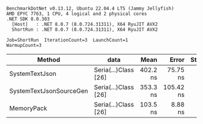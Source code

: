 ```

BenchmarkDotNet v0.13.12, Ubuntu 22.04.4 LTS (Jammy Jellyfish)
AMD EPYC 7763, 1 CPU, 4 logical and 2 physical cores
.NET SDK 8.0.303
  [Host]   : .NET 8.0.7 (8.0.724.31311), X64 RyuJIT AVX2
  ShortRun : .NET 8.0.7 (8.0.724.31311), X64 RyuJIT AVX2

Job=ShortRun  IterationCount=3  LaunchCount=1  
WarmupCount=3  

```
| Method                  | data                 | Mean     | Error     | StdDev  | Min      | Max      | Gen0   | Allocated |
|------------------------ |--------------------- |---------:|----------:|--------:|---------:|---------:|-------:|----------:|
| SystemTextJson          | Seria(...)Class [26] | 402.2 ns |  75.75 ns | 4.15 ns | 398.8 ns | 406.9 ns | 0.0038 |     328 B |
| SystemTextJsonSourceGen | Seria(...)Class [26] | 353.3 ns | 105.42 ns | 5.78 ns | 348.0 ns | 359.5 ns | 0.0043 |     368 B |
| MemoryPack              | Seria(...)Class [26] | 103.5 ns |   8.88 ns | 0.49 ns | 103.1 ns | 104.1 ns | 0.0014 |     128 B |

